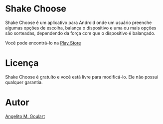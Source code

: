 Shake Choose
===========

Shake Choose é um aplicativo para Android onde um usuário preenche algumas opções de escolha, balança o dispositivo e uma ou mais opções são sorteadas, dependendo da força com que o dispositivo é balançado.

Você pode encontrá-lo na [Play Store](https://play.google.com/store/apps/details?id=com.angelitomg.shakechoose)

Licença
==========

Shake Choose é gratuíto e você está livre para modificá-lo. Ele não possui qualquer garantia.

Autor
==========
[Angelito M. Goulart](http://www.angelitomg.com/)
